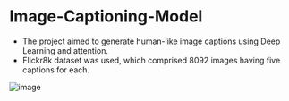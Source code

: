 # Image-Captioning-Model

- The project aimed to generate human-like image captions using Deep Learning and attention.
- Flickr8k dataset was used, which comprised 8092 images having five captions for each.

![image](https://user-images.githubusercontent.com/103813206/182954322-13c9a113-4cb3-4df1-86d5-2523ba956c58.png)




